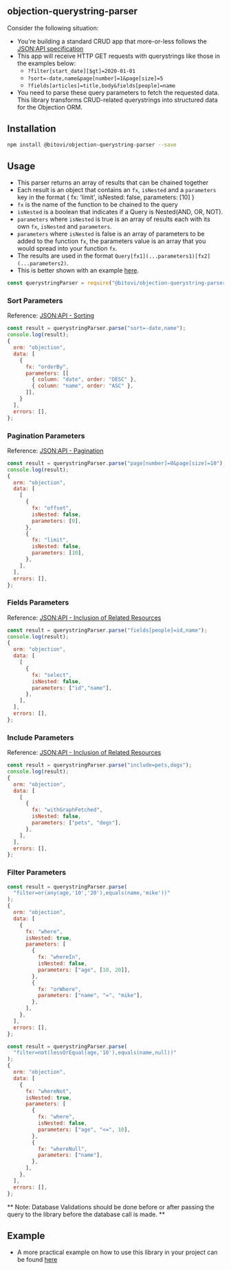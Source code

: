 ## objection-querystring-parser

Consider the following situation:

- You're building a standard CRUD app that more-or-less follows the [JSON:API specification](https://jsonapi.org/format/)
- This app will receive HTTP GET requests with querystrings like those in the examples below:
  - `?filter[start_date][$gt]=2020-01-01`
  - `?sort=-date,name&page[number]=1&page[size]=5`
  - `?fields[articles]=title,body&fields[people]=name`
- You need to parse these query parameters to fetch the requested data. This library transforms CRUD-related querystrings into structured data for the Objection ORM.

## Installation

```sh
npm install @bitovi/objection-querystring-parser --save
```

## Usage

- This parser returns an array of results that can be chained together
- Each result is an object that contains an `fx`, `isNested` and a `parameters` key in the format { fx: 'limit', isNested: false, parameters: [10] }
- `fx` is the name of the function to be chained to the query
- `isNested` is a boolean that indicates if a Query is Nested(AND, OR, NOT).
- `parameters` where `isNested` is true is an array of results each with its own `fx`, `isNested` and `parameters`.
- `parameters` where `isNested` is false is an array of parameters to be added to the function `fx`, the parameters value is an array that you would spread into your function `fx`.
- The results are used in the format `Query[fx1](...parameters1)[fx2](...parameters2)`.
- This is better shown with an example [here](https://github.com/bitovi/querystring-parser/tree/main/examples).

```js
const querystringParser = require("@bitovi/objection-querystring-parser");
```

### Sort Parameters

Reference: [JSON:API - Sorting](https://jsonapi.org/format/#fetching-sorting)

```js
const result = querystringParser.parse("sort=-date,name");
console.log(result);
{
  orm: "objection",
  data: [
    {
      fx: "orderBy",
      parameters: [[
        { column: "date", order: "DESC" },
        { column: "name", order: "ASC" },
      ]],
    }
  ],
  errors: [],
};
```

### Pagination Parameters

Reference: [JSON:API - Pagination](https://jsonapi.org/format/#fetching-pagination)

```js
const result = querystringParser.parse("page[number]=0&page[size]=10");
console.log(result);
{
  orm: "objection",
  data: [
    [
      {
        fx: "offset",
        isNested: false,
        parameters: [0],
      },
      {
        fx: "limit",
        isNested: false,
        parameters: [10],
      },
    ],
  ],
  errors: [],
};
```

### Fields Parameters

Reference: [JSON:API - Inclusion of Related Resources](https://jsonapi.org/format/#fetching-sparse-fieldsets)

```js
const result = querystringParser.parse("fields[people]=id,name");
console.log(result);
{
  orm: "objection",
  data: [
    [
      {
        fx: "select",
        isNested: false,
        parameters: ["id","name"],
      },
    ],
  ],
  errors: [],
};
```

### Include Parameters

Reference: [JSON:API - Inclusion of Related Resources](https://jsonapi.org/format/#fetching-includes)

```js
const result = querystringParser.parse("include=pets,dogs");
console.log(result);
{
  orm: "objection",
  data: [
    [
      {
        fx: "withGraphFetched",
        isNested: false,
        parameters: ["pets", "dogs"],
      },
    ],
  ],
  errors: [],
};
```

### Filter Parameters

```js
const result = querystringParser.parse(
  "filter=or(any(age,'10','20'),equals(name,'mike'))"
);
{
  orm: "objection",
  data: [
    {
      fx: "where",
      isNested: true,
      parameters: [
        {
          fx: "whereIn",
          isNested: false,
          parameters: ["age", [10, 20]],
        },
        {
          fx: "orWhere",
          parameters: ["name", "=", "mike"],
        },
      ],
    },
  ],
  errors: [],
};
```

```js
const result = querystringParser.parse(
  "filter=not(lessOrEqual(age,'10'),equals(name,null))"
);
{
  orm: "objection",
  data: [
    {
      fx: "whereNot",
      isNested: true,
      parameters: [
        {
          fx: "where",
          isNested: false,
          parameters: ["age", "<=", 10],
        },
        {
          fx: "whereNull",
          parameters: ["name"],
        },
      ],
    },
  ],
  errors: [],
};
```

** Note: Database Validations should be done before or after passing the query to the library before the database call is made. **

## Example

- A more practical example on how to use this library in your project can be found [here](https://github.com/bitovi/querystring-parser/tree/main/examples)
